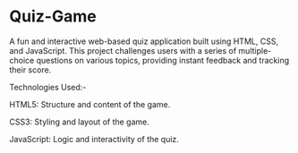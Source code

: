 # Quiz-Game
A fun and interactive web-based quiz application built using HTML, CSS, and JavaScript. This project challenges users with a series of multiple-choice questions on various topics, providing instant feedback and tracking their score.

Technologies Used:-

HTML5: Structure and content of the game.

CSS3: Styling and layout of the game.

JavaScript: Logic and interactivity of the quiz.

